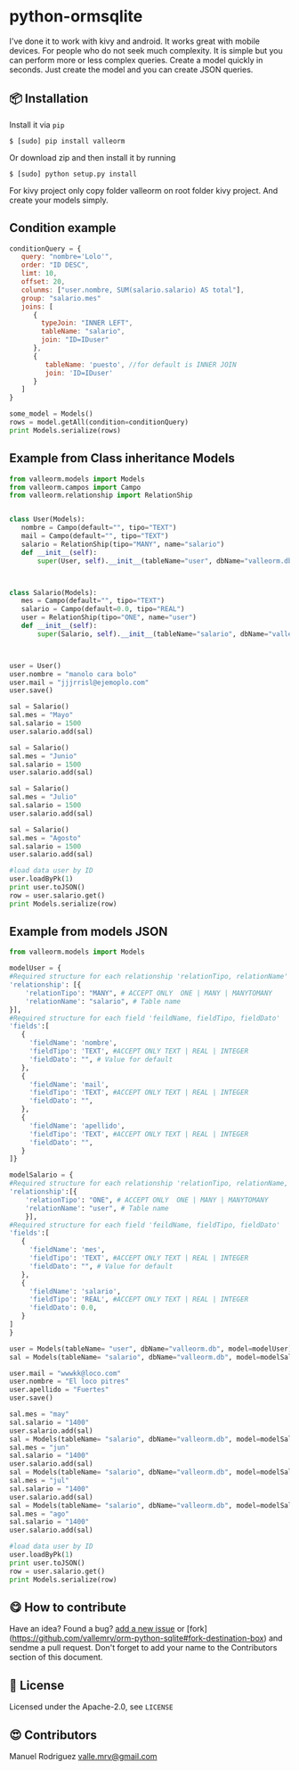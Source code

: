 # python-ormsqlite

I've done it to work with kivy and android. It works great with mobile devices. For people who do not seek much complexity. It is simple but you can perform more or less complex queries. Create a model quickly in seconds. Just create the model and you can create JSON queries.


:package: Installation
-----------------------

Install it via `pip`

`$ [sudo] pip install valleorm`

Or download zip and then install it by running

`$ [sudo] python setup.py install`

For kivy project only copy folder valleorm on root folder kivy project.
And create your models simply.


Condition example
-----------------
```javascript
conditionQuery = {
   query: "nombre='Lolo'",
   order: "ID DESC",
   limt: 10,
   offset: 20,
   colunms: ["user.nombre, SUM(salario.salario) AS total"],
   group: "salario.mes"
   joins: [
      {
        typeJoin: "INNER LEFT",
        tableName: "salario",
        join: "ID=IDuser"
      },
      {
         tableName: 'puesto', //for default is INNER JOIN
         join: 'ID=IDuser'
      }
   ]
}

```
```python
some_model = Models()
rows = model.getAll(condition=conditionQuery)
print Models.serialize(rows)

```

Example from Class inheritance Models
-------------------------------------
```python
from valleorm.models import Models
from valleorm.campos import Campo
from valleorm.relationship import RelationShip


class User(Models):
   nombre = Campo(default="", tipo="TEXT")
   mail = Campo(default="", tipo="TEXT")
   salario = RelationShip(tipo="MANY", name="salario")
   def __init__(self):
       super(User, self).__init__(tableName="user", dbName="valleorm.db" )



class Salario(Models):
   mes = Campo(default="", tipo="TEXT")
   salario = Campo(default=0.0, tipo="REAL")
   user = RelationShip(tipo="ONE", name="user")
   def __init__(self):
       super(Salario, self).__init__(tableName="salario", dbName="valleorm.db" )



user = User()
user.nombre = "manolo cara bolo"
user.mail = "jjjrrisl@ejemoplo.com"
user.save()

sal = Salario()
sal.mes = "Mayo"
sal.salario = 1500
user.salario.add(sal)

sal = Salario()
sal.mes = "Junio"
sal.salario = 1500
user.salario.add(sal)

sal = Salario()
sal.mes = "Julio"
sal.salario = 1500
user.salario.add(sal)

sal = Salario()
sal.mes = "Agosto"
sal.salario = 1500
user.salario.add(sal)

#load data user by ID
user.loadByPk(1)
print user.toJSON()
row = user.salario.get()
print Models.serialize(row)


```

Example from models JSON
------------------------

```python
from valleorm.models import Models

modelUser = {
#Required structure for each relationship 'relationTipo, relationName'
'relationship': [{
    'relationTipo': "MANY", # ACCEPT ONLY  ONE | MANY | MANYTOMANY
    'relationName': "salario", # Table name
}],
#Required structure for each field 'feildName, fieldTipo, fieldDato'
'fields':[
   {
     'fieldName': 'nombre',
     'fieldTipo': 'TEXT', #ACCEPT ONLY TEXT | REAL | INTEGER
     'fieldDato': "", # Value for default
   },
   {
     'fieldName': 'mail',
     'fieldTipo': 'TEXT', #ACCEPT ONLY TEXT | REAL | INTEGER
     'fieldDato': "",
   },
   {
     'fieldName': 'apellido',
     'fieldTipo': 'TEXT', #ACCEPT ONLY TEXT | REAL | INTEGER
     'fieldDato': "",
   }
]}

modelSalario = {
#Required structure for each relationship 'relationTipo, relationName, fieldDato'
'relationship':[{
    'relationTipo': "ONE", # ACCEPT ONLY  ONE | MANY | MANYTOMANY
    'relationName': "user", # Table name
    }],
#Required structure for each field 'feildName, fieldTipo, fieldDato'
'fields':[
   {
     'fieldName': 'mes',
     'fieldTipo': 'TEXT', #ACCEPT ONLY TEXT | REAL | INTEGER
     'fieldDato': "", # Value for default
   },
   {
     'fieldName': 'salario',
     'fieldTipo': 'REAL', #ACCEPT ONLY TEXT | REAL | INTEGER
     'fieldDato': 0.0,
   }
]
}

user = Models(tableName= "user", dbName="valleorm.db", model=modelUser)
sal = Models(tableName= "salario", dbName="valleorm.db", model=modelSalario)

user.mail = "wwwkk@loco.com"
user.nombre = "El loco pitres"
user.apellido = "Fuertes"
user.save()

sal.mes = "may"
sal.salario = "1400"
user.salario.add(sal)
sal = Models(tableName= "salario", dbName="valleorm.db", model=modelSalario)
sal.mes = "jun"
sal.salario = "1400"
user.salario.add(sal)
sal = Models(tableName= "salario", dbName="valleorm.db", model=modelSalario)
sal.mes = "jul"
sal.salario = "1400"
user.salario.add(sal)
sal = Models(tableName= "salario", dbName="valleorm.db", model=modelSalario)
sal.mes = "ago"
sal.salario = "1400"
user.salario.add(sal)

#load data user by ID
user.loadByPk(1)
print user.toJSON()
row = user.salario.get()
print Models.serialize(row)

```

:yum: How to contribute
-----------------------

Have an idea? Found a bug? [add a new issue](https://github.com/vallemrv/orm-python-sqlite/issues) or
[fork] (https://github.com/vallemrv/orm-python-sqlite#fork-destination-box)
and sendme a pull request. Don't forget to add your name to the Contributors section of this document.

:scroll: License
----------------

Licensed under the Apache-2.0, see `LICENSE`

:heart_eyes: Contributors
--------------------------

Manuel Rodriguez <valle.mrv@gmail.com>
